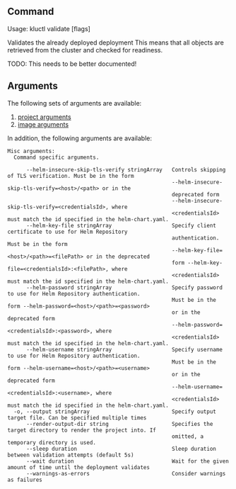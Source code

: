 <!-- This comment is uncommented when auto-synced to www-kluctl.io

---
title: "validate"
linkTitle: "validate"
weight: 10
description: >
    validate command
---
-->

## Command
<!-- BEGIN SECTION "validate" "Usage" false -->
Usage: kluctl validate [flags]

Validates the already deployed deployment
This means that all objects are retrieved from the cluster and checked for readiness.

TODO: This needs to be better documented!

<!-- END SECTION -->

## Arguments
The following sets of arguments are available:
1. [project arguments](./common-arguments.md#project-arguments)
1. [image arguments](./common-arguments.md#image-arguments)

In addition, the following arguments are available:
<!-- BEGIN SECTION "validate" "Misc arguments" true -->
```
Misc arguments:
  Command specific arguments.

      --helm-insecure-skip-tls-verify stringArray   Controls skipping of TLS verification. Must be in the form
                                                    --helm-insecure-skip-tls-verify=<host>/<path> or in the
                                                    deprecated form
                                                    --helm-insecure-skip-tls-verify=<credentialsId>, where
                                                    <credentialsId> must match the id specified in the helm-chart.yaml.
      --helm-key-file stringArray                   Specify client certificate to use for Helm Repository
                                                    authentication. Must be in the form
                                                    --helm-key-file=<host>/<path>=<filePath> or in the deprecated
                                                    form --helm-key-file=<credentialsId>:<filePath>, where
                                                    <credentialsId> must match the id specified in the helm-chart.yaml.
      --helm-password stringArray                   Specify password to use for Helm Repository authentication.
                                                    Must be in the form --helm-password=<host>/<path>=<password>
                                                    or in the deprecated form
                                                    --helm-password=<credentialsId>:<password>, where
                                                    <credentialsId> must match the id specified in the helm-chart.yaml.
      --helm-username stringArray                   Specify username to use for Helm Repository authentication.
                                                    Must be in the form --helm-username=<host>/<path>=<username>
                                                    or in the deprecated form
                                                    --helm-username=<credentialsId>:<username>, where
                                                    <credentialsId> must match the id specified in the helm-chart.yaml.
  -o, --output stringArray                          Specify output target file. Can be specified multiple times
      --render-output-dir string                    Specifies the target directory to render the project into. If
                                                    omitted, a temporary directory is used.
      --sleep duration                              Sleep duration between validation attempts (default 5s)
      --wait duration                               Wait for the given amount of time until the deployment validates
      --warnings-as-errors                          Consider warnings as failures

```
<!-- END SECTION -->
